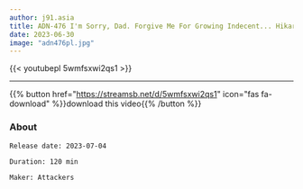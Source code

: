 ```yaml
---
author: j91.asia
title: ADN-476 I'm Sorry, Dad. Forgive Me For Growing Indecent... Hikaru Miyanishi
date: 2023-06-30
image: "adn476pl.jpg"
---
```



{{< youtubepl 5wmfsxwi2qs1 >}}
___

{{% button href="https://streamsb.net/d/5wmfsxwi2qs1" icon="fas fa-download" %}}download this video{{% /button %}}
### About

`Release date: 2023-07-04`

`Duration: 120 min`

`Maker:	Attackers`
